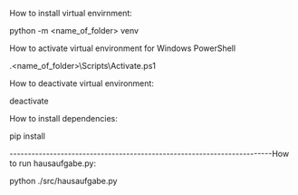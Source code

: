 How to install virtual envirnment:

python -m <name_of_folder> venv 


How to activate virtual environment for Windows PowerShell

.\<name_of_folder>\Scripts\Activate.ps1

How to deactivate virtual environment:

deactivate

How to install dependencies:

pip install <packetname>

------------------------------------------------------------------------How to run hausaufgabe.py:

python ./src/hausaufgabe.py